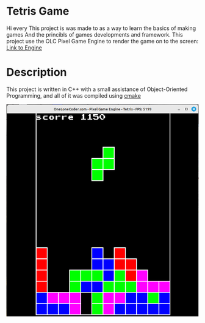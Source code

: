 Tetris Game
======

Hi every 
This project is was made to as a way to learn the basics of making games And the princibls of games developments and framework. 
This project use the OLC Pixel Game Engine to render the game on to the screen: [Link to Engine](https://github.com/OneLoneCoder/olcPixelGameEngine/tree/02dac30d50d9a59c4ca8c17a767e2928d12f0736)

# Description
This project is written in C++ with a small assistance of Object-Oriented Programming, and all of it was compiled using  [cmake](https://cmake.org/)

![Image_0](https://github.com/Sagiv440/Tetris/blob/master/screenshots/Screenshot%20from%202024-05-16%2016-36-05.png?raw=true)
